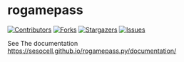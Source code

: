 # rogamepass

[![Contributors][contributors-shield]][contributors-url]
[![Forks][forks-shield]][forks-url]
[![Stargazers][stars-shield]][stars-url]
[![Issues][issues-shield]][issues-url]

[contributors-shield]: https://img.shields.io/github/contributors/sesocell/rogamepass.svg?style=for-the-badge
[contributors-url]: https://github.com/sesocell/rogamepass/graphs/contributors
[forks-shield]: https://img.shields.io/github/forks/sesocell/rogamepass.svg?style=for-the-badge
[forks-url]: https://github.com/sesocell/rogamepass/network/members
[stars-shield]: https://img.shields.io/github/stars/sesocell/rogamepass.svg?style=for-the-badge
[stars-url]: https://github.com/sesocell/rogamepass/stargazers
[issues-shield]: https://img.shields.io/github/issues/sesocell/rogamepass.svg?style=for-the-badge
[issues-url]: https://github.com/sesocell/rogamepass/issues

See The documentation https://sesocell.github.io/rogamepass.py/documentation/
